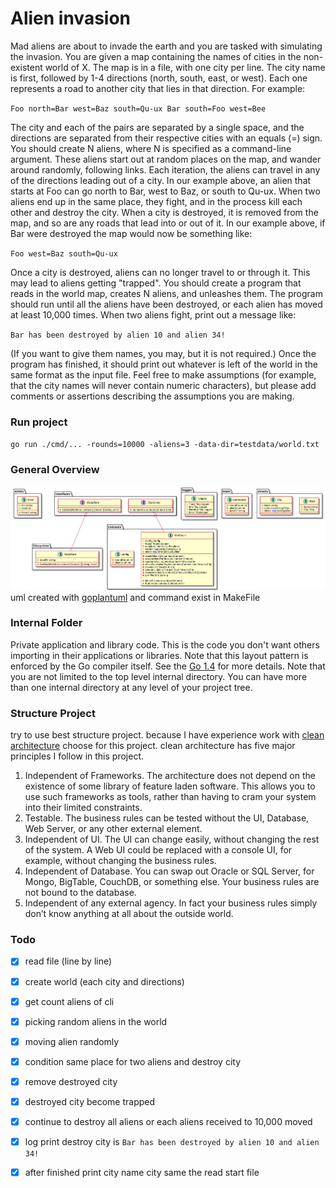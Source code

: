 Alien invasion
==============
Mad aliens are about to invade the earth and you are tasked with simulating the
invasion.
You are given a map containing the names of cities in the non-existent world of
X. The map is in a file, with one city per line. The city name is first,
followed by 1-4 directions (north, south, east, or west). Each one represents a
road to another city that lies in that direction.
For example:

`
Foo north=Bar west=Baz south=Qu-ux
Bar south=Foo west=Bee
`

The city and each of the pairs are separated by a single space, and the
directions are separated from their respective cities with an equals (=) sign.
You should create N aliens, where N is specified as a command-line argument.
These aliens start out at random places on the map, and wander around randomly,
following links. Each iteration, the aliens can travel in any of the directions
leading out of a city. In our example above, an alien that starts at Foo can go
north to Bar, west to Baz, or south to Qu-ux.
When two aliens end up in the same place, they fight, and in the process kill
each other and destroy the city. When a city is destroyed, it is removed from
the map, and so are any roads that lead into or out of it.
In our example above, if Bar were destroyed the map would now be something
like:

`
Foo west=Baz south=Qu-ux
`

Once a city is destroyed, aliens can no longer travel to or through it. This
may lead to aliens getting "trapped".
You should create a program that reads in the world map, creates N aliens, and
unleashes them. The program should run until all the aliens have been
destroyed, or each alien has moved at least 10,000 times. When two aliens
fight, print out a message like:

`
Bar has been destroyed by alien 10 and alien 34!
`

(If you want to give them names, you may, but it is not required.) Once the
program has finished, it should print out whatever is left of the world in the
same format as the input file.
Feel free to make assumptions (for example, that the city names will never
contain numeric characters), but please add comments or assertions describing
the assumptions you are making.

### Run project
`
go run ./cmd/... -rounds=10000 -aliens=3 -data-dir=testdata/world.txt
`

### General Overview
![alt text](diagram.png)
uml created with [goplantuml](github.com/jfeliu007/goplantuml/cmd/goplantuml) and command exist in MakeFile

### Internal Folder
Private application and library code. This is the code you don't want others importing in their applications or libraries. Note that this layout pattern is enforced by the Go compiler itself. See the [Go 1.4](https://golang.org/doc/go1.4#internalpackages) for more details. Note that you are not limited to the top level internal directory. You can have more than one internal directory at any level of your project tree.


### Structure Project
try to use best structure project. because I have experience work with [clean architecture](https://blog.cleancoder.com/uncle-bob/2012/08/13/the-clean-architecture.html
) choose for this project. clean architecture has five major principles I follow in this project.

1.  Independent of Frameworks. The architecture does not depend on the existence of some library of feature laden software. This allows you to use such frameworks as tools, rather than having to cram your system into their limited constraints.
2.  Testable. The business rules can be tested without the UI, Database, Web Server, or any other external element.
3.  Independent of UI. The UI can change easily, without changing the rest of the system. A Web UI could be replaced with a console UI, for example, without changing the business rules.
4.  Independent of Database. You can swap out Oracle or SQL Server, for Mongo, BigTable, CouchDB, or something else. Your business rules are not bound to the database.
5.  Independent of any external agency. In fact your business rules simply don’t know anything at all about the outside world.


### Todo
- [X] read file (line by line)

- [X] create world (each city and directions)
  
- [X] get count aliens of cli

- [X] picking random aliens in the world

- [X] moving alien randomly

- [X] condition same place for two aliens and destroy city

- [X] remove destroyed city

- [X] destroyed city become trapped

- [X] continue to destroy all aliens or each aliens received to 10,000 moved

- [X] log print destroy city is `Bar has been destroyed by alien 10 and alien 34!`

- [X] after finished print city name city same the read start file
